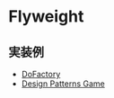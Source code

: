 # Flyweight

## 実装例
- [DoFactory](https://github.com/stage-clear/Learning-javascript/blob/master/DesignPatterns/dofactory.com/flyweight.md)
- [Design Patterns Game](https://github.com/stage-clear/Learning-javascript/blob/master/DesignPatterns/designpatternsgame.com/flyweight.md)
